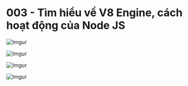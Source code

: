 # 003 - Tìm hiểu về V8 Engine, cách hoạt động của Node JS  

![Imgur](https://i.imgur.com/SIYBhWd.png)  

![Imgur](https://i.imgur.com/TSm1Tkt.png)  

![Imgur](https://i.imgur.com/wjGW1Oo.png)  

![Imgur](https://i.imgur.com/xNEsdT7.png)